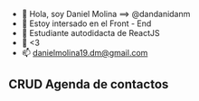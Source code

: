 - 👋 Hola, soy Daniel Molina ==> @dandanidanm
- 👀 Estoy intersado en el Front - End
- 🌱 Estudiante autodidacta de ReactJS
- 💞️ <3
- 📫 danielmolina19.dm@gmail.com

## CRUD Agenda de contactos
